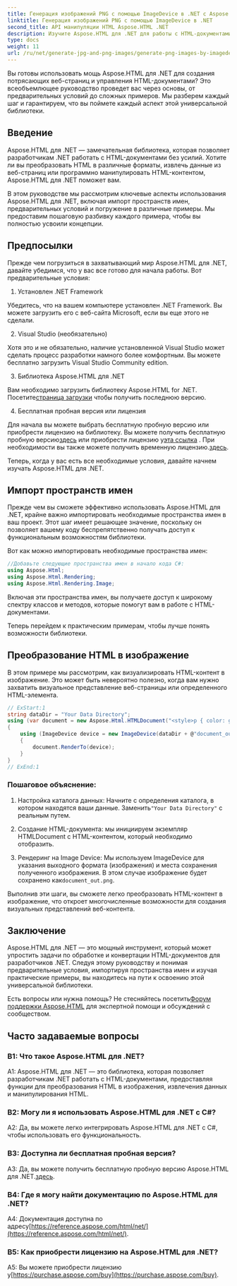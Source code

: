 ```yaml
---
title: Генерация изображений PNG с помощью ImageDevice в .NET с Aspose.HTML
linktitle: Генерация изображений PNG с помощью ImageDevice в .NET
second_title: API манипуляции HTML Aspose.HTML .NET
description: Изучите Aspose.HTML для .NET для работы с HTML-документами, преобразования HTML в изображения и т. д. Пошаговое руководство с часто задаваемыми вопросами.
type: docs
weight: 11
url: /ru/net/generate-jpg-and-png-images/generate-png-images-by-imagedevice/
---
```


Вы готовы использовать мощь Aspose.HTML для .NET для создания потрясающих веб-страниц и управления HTML-документами? Это всеобъемлющее руководство проведет вас через основы, от предварительных условий до сложных примеров. Мы разберем каждый шаг и гарантируем, что вы поймете каждый аспект этой универсальной библиотеки.

## Введение

Aspose.HTML для .NET — замечательная библиотека, которая позволяет разработчикам .NET работать с HTML-документами без усилий. Хотите ли вы преобразовать HTML в различные форматы, извлечь данные из веб-страниц или программно манипулировать HTML-контентом, Aspose.HTML для .NET поможет вам.

В этом руководстве мы рассмотрим ключевые аспекты использования Aspose.HTML для .NET, включая импорт пространств имен, предварительных условий и погружение в различные примеры. Мы предоставим пошаговую разбивку каждого примера, чтобы вы полностью усвоили концепции.

## Предпосылки

Прежде чем погрузиться в захватывающий мир Aspose.HTML для .NET, давайте убедимся, что у вас все готово для начала работы. Вот предварительные условия:

1. Установлен .NET Framework

Убедитесь, что на вашем компьютере установлен .NET Framework. Вы можете загрузить его с веб-сайта Microsoft, если вы еще этого не сделали.

2. Visual Studio (необязательно)

Хотя это и не обязательно, наличие установленной Visual Studio может сделать процесс разработки намного более комфортным. Вы можете бесплатно загрузить Visual Studio Community edition.

3. Библиотека Aspose.HTML для .NET

 Вам необходимо загрузить библиотеку Aspose.HTML for .NET. Посетите[страница загрузки](https://releases.aspose.com/html/net/) чтобы получить последнюю версию.

4. Бесплатная пробная версия или лицензия

 Для начала вы можете выбрать бесплатную пробную версию или приобрести лицензию на библиотеку. Вы можете получить бесплатную пробную версию[здесь](https://releases.aspose.com/) или приобрести лицензию у[эта ссылка](https://purchase.aspose.com/buy) . При необходимости вы также можете получить временную лицензию.[здесь](https://purchase.aspose.com/temporary-license/).

Теперь, когда у вас есть все необходимые условия, давайте начнем изучать Aspose.HTML для .NET.

## Импорт пространств имен

Прежде чем вы сможете эффективно использовать Aspose.HTML для .NET, крайне важно импортировать необходимые пространства имен в ваш проект. Этот шаг имеет решающее значение, поскольку он позволяет вашему коду беспрепятственно получать доступ к функциональным возможностям библиотеки.

Вот как можно импортировать необходимые пространства имен:

```csharp
//Добавьте следующие пространства имен в начало кода C#:
using Aspose.Html;
using Aspose.Html.Rendering;
using Aspose.Html.Rendering.Image;
```

Включая эти пространства имен, вы получаете доступ к широкому спектру классов и методов, которые помогут вам в работе с HTML-документами.

Теперь перейдем к практическим примерам, чтобы лучше понять возможности библиотеки.

## Преобразование HTML в изображение

В этом примере мы рассмотрим, как визуализировать HTML-контент в изображение. Это может быть невероятно полезно, когда вам нужно захватить визуальное представление веб-страницы или определенного HTML-элемента.

```csharp
// ExStart:1
string dataDir = "Your Data Directory";
using (var document = new Aspose.Html.HTMLDocument("<style>p { color: green; }</style><p>my first paragraph</p>", @"c:\work\"))
{
    using (ImageDevice device = new ImageDevice(dataDir + @"document_out.png"))
    {
        document.RenderTo(device);
    }
}
// ExEnd:1
```

### Пошаговое объяснение:

1.  Настройка каталога данных: Начните с определения каталога, в котором находятся ваши данные. Заменить`"Your Data Directory"` с реальным путем.

2. Создание HTML-документа: мы инициируем экземпляр HTMLDocument с HTML-контентом, который необходимо отобразить.

3.  Рендеринг на Image Device: Мы используем ImageDevice для указания выходного формата (изображения) и места сохранения полученного изображения. В этом случае изображение будет сохранено как`document_out.png`.

Выполнив эти шаги, вы сможете легко преобразовать HTML-контент в изображение, что откроет многочисленные возможности для создания визуальных представлений веб-контента.

## Заключение

Aspose.HTML для .NET — это мощный инструмент, который может упростить задачи по обработке и конвертации HTML-документов для разработчиков .NET. Следуя этому руководству и понимая предварительные условия, импортируя пространства имен и изучая практические примеры, вы находитесь на пути к освоению этой универсальной библиотеки.

 Есть вопросы или нужна помощь? Не стесняйтесь посетить[Форум поддержки Aspose.HTML](https://forum.aspose.com/) для экспертной помощи и обсуждений с сообществом.

## Часто задаваемые вопросы

### В1: Что такое Aspose.HTML для .NET?

A1: Aspose.HTML для .NET — это библиотека, которая позволяет разработчикам .NET работать с HTML-документами, предоставляя функции для преобразования HTML в изображения, извлечения данных и манипулирования HTML.

### В2: Могу ли я использовать Aspose.HTML для .NET с C#?

A2: Да, вы можете легко интегрировать Aspose.HTML для .NET с C#, чтобы использовать его функциональность.

### В3: Доступна ли бесплатная пробная версия?

A3: Да, вы можете получить бесплатную пробную версию Aspose.HTML для .NET.[здесь](https://releases.aspose.com/).

### В4: Где я могу найти документацию по Aspose.HTML для .NET?

 A4: Документация доступна по адресу[https://reference.aspose.com/html/net/](https://reference.aspose.com/html/net/).

### В5: Как приобрести лицензию на Aspose.HTML для .NET?

 A5: Вы можете приобрести лицензию у[https://purchase.aspose.com/buy](https://purchase.aspose.com/buy).